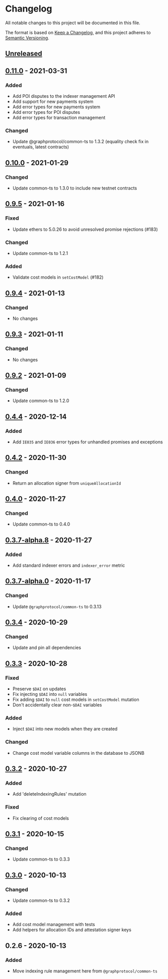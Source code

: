 # Changelog
All notable changes to this project will be documented in this file.

The format is based on [Keep a Changelog](https://keepachangelog.com/en/1.0.0/),
and this project adheres to [Semantic Versioning](https://semver.org/spec/v2.0.0.html).

## [Unreleased]

## [0.11.0] - 2021-03-31
### Added
- Add POI disputes to the indexer management API
- Add support for new payments system
- Add error types for new payments system
- Add error types for POI disputes
- Add error types for transaction management

### Changed
- Update @graphprotocol/common-ts to 1.3.2 (equality check fix in eventuals, latest contracts)

## [0.10.0] - 2021-01-29
### Changed
- Update common-ts to 1.3.0 to include new testnet contracts

## [0.9.5] - 2021-01-16
### Fixed
- Update ethers to 5.0.26 to avoid unresolved promise rejections (#183)

### Changed
- Update common-ts to 1.2.1

### Added
- Validate cost models in `setCostModel` (#182)

## [0.9.4] - 2021-01-13
### Changed
- No changes

## [0.9.3] - 2021-01-11
### Changed
- No changes

## [0.9.2] - 2021-01-09
### Changed
- Update common-ts to 1.2.0

## [0.4.4] - 2020-12-14
### Added
- Add `IE035` and `IE036` error types for unhandled promises and exceptions

## [0.4.2] - 2020-11-30
### Changed
- Return an allocation signer from `uniqueAllocationId`

## [0.4.0] - 2020-11-27
### Changed
- Update common-ts to 0.4.0

## [0.3.7-alpha.8] - 2020-11-27
### Added
- Add standard indexer errors and `indexer_error` metric

## [0.3.7-alpha.0] - 2020-11-17
### Changed
- Update `@graphprotocol/common-ts` to 0.3.13

## [0.3.4] - 2020-10-29
### Changed
- Update and pin all dependencies

## [0.3.3] - 2020-10-28
### Fixed
- Preserve `$DAI` on updates
- Fix injecting `$DAI` into `null` variables
- Fix adding `$DAI` to `null` cost models in `setCostModel` mutation
- Don't accidentally clear non-`$DAI` variables

### Added
- Inject `$DAI` into new models when they are created

### Changed
- Change cost model variable columns in the database to JSONB

## [0.3.2] - 2020-10-27
### Added
- Add 'deleteIndexingRules' mutation

### Fixed
- Fix clearing of cost models

## [0.3.1] - 2020-10-15
### Changed
- Update common-ts to 0.3.3

## [0.3.0] - 2020-10-13
### Changed
- Update common-ts to 0.3.2

### Added
- Add cost model management with tests
- Add helpers for allocation IDs and attestation signer keys

## 0.2.6 - 2020-10-13
### Added
- Move indexing rule management here from `@graphprotocol/common-ts`

[Unreleased]: https://github.com/graphprotocol/indexer/compare/v0.11.0...HEAD
[0.11.0]: https://github.com/graphprotocol/indexer/compare/v0.10.0...v0.11.0
[0.10.0]: https://github.com/graphprotocol/indexer/compare/v0.9.5...v0.10.0
[0.9.5]: https://github.com/graphprotocol/indexer/compare/v0.9.4...v0.9.5
[0.9.4]: https://github.com/graphprotocol/indexer/compare/v0.9.3...v0.9.4
[0.9.3]: https://github.com/graphprotocol/indexer/compare/v0.9.2...v0.9.3
[0.9.2]: https://github.com/graphprotocol/indexer/compare/v0.4.4...v0.9.2
[0.4.4]: https://github.com/graphprotocol/indexer/compare/v0.4.2...v0.4.4
[0.4.2]: https://github.com/graphprotocol/indexer/compare/v0.4.0...v0.4.2
[0.4.0]: https://github.com/graphprotocol/indexer/compare/v0.3.7-alpha.8...v0.4.0
[0.3.7-alpha.8]: https://github.com/graphprotocol/indexer/compare/v0.3.7-alpha.0...v0.3.7-alpha.8
[0.3.7-alpha.0]: https://github.com/graphprotocol/indexer/compare/v0.3.4...v0.3.7-alpha.0
[0.3.4]: https://github.com/graphprotocol/indexer/compare/v0.3.3...v0.3.4
[0.3.3]: https://github.com/graphprotocol/indexer/compare/v0.3.2...v0.3.3
[0.3.2]: https://github.com/graphprotocol/indexer/compare/v0.3.1...v0.3.2
[0.3.1]: https://github.com/graphprotocol/indexer/compare/v0.3.0...v0.3.1
[0.3.0]: https://github.com/graphprotocol/indexer/compare/v0.2.6...v0.3.0
